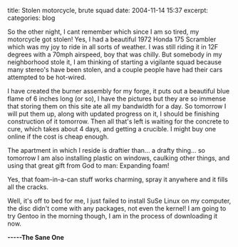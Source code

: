title: Stolen motorcycle, brute squad
date: 2004-11-14 15:37
excerpt: 
categories: blog

So the other night, I cant remember which since I am so tired, my motorcycle got stolen! Yes, I had a beautiful 1972 Honda 175 Scrambler which was my joy to ride in all sorts of weather. I was still riding it in 12F degrees with a 70mph airspeed, boy that was chilly. But somebody in my neighborhood stole it, I am thinking of starting a vigilante squad because many stereo's have been stolen, and a couple people have had their cars attempted to be hot-wired.

I have created the burner assembly for my forge, it puts out a beautiful blue flame of 6 inches long (or so), I have the pictures but they are so immense that storing them on this site ate all my bandwidth for a day. So tomorrow I will put them up, along with updated progress on it, I should be finishing construction of it tomorrow. Then all that's left is waiting for the concrete to cure, which takes about 4 days, and getting a crucible. I might buy one online if the cost is cheap enough.

The apartment in which I reside is draftier than... a drafty thing... so tomorrow I am also installing plastic on windows, caulking other things, and using that great gift from God to man: Expanding foam!

Yes, that foam-in-a-can stuff works charming, spray it anywhere and it fills all the cracks.

Well, it's off to bed for me, I just failed to install SuSe Linux on my computer, the disc didn't come with any packages, not even the kernel! I am going to try Gentoo in the morning though, I am in the process of downloading it now.

**-----The Sane One**